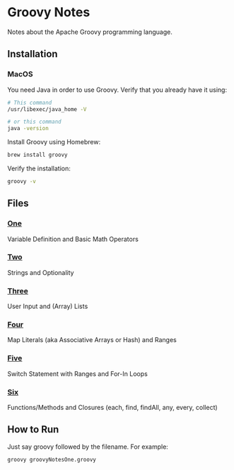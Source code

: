 # Groovy Notes

Notes about the Apache Groovy programming language.

## Installation

### MacOS

You need Java in order to use Groovy. Verify that you already have it using:

```sh
# This command
/usr/libexec/java_home -V

# or this command
java -version
```

Install Groovy using Homebrew:

```sh
brew install groovy
```

Verify the installation:

```sh
groovy -v
```

## Files

### [One](groovyNotesOne.groovy)

Variable Definition and Basic Math Operators

### [Two](groovyNotesTwo.groovy)

Strings and Optionality

### [Three](groovyNotesThree.groovy)

User Input and (Array) Lists

### [Four](groovyNotesFour.groovy)

Map Literals (aka Associative Arrays or Hash) and Ranges

### [Five](groovyNotesFive.groovy)

Switch Statement with Ranges and For-In Loops

### [Six](groovyNotesSix.groovy)

Functions/Methods and Closures (each, find, findAll, any, every, collect)

## How to Run

Just say groovy followed by the filename. For example:

```sh
groovy groovyNotesOne.groovy
```
